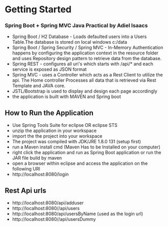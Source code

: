 # Getting Started

### Spring Boot + Spring MVC Java Practical by Adiel Isaacs 

* Spring Boot / H2 Database - Loads defaulted users into a Users Table.The database is stored on local windows c:/data
* Spring Boot / Spring Security / Spring MVC - In-Memory Authentication happens by configuring the application context in the resource folder and uses Repository design pattern to retrieve data from the database. 
* Spring REST - configures all uri's which starts with /api/* and each service is exposed as JSON format   
* Spring MVC - uses a Controller which acts as a Rest Client to utilize the api. The Home controller Processes all data that is retrieved via Rest Template and JAVA core. 
* JSTL/Bootstrap is used to display and design each page accordingly 
* the application is built with MAVEN and Spring boot

## How to Run the Application

* Use Spring Tools Suite for eclipse OR eclipse STS  
* unzip the application in your workspace 
* import the the project into your workspace 
* The project was compiled with JDK/JRE 1.8.0 131 (setup first)
* run a Maven install cmd (Maven Has to be Installed on your computer)
* right click the application and run as Spring Boot application or run the JAR file build by maven 
* open a browser within eclipse and access the application on the following URl
* http://localhost:8080/login    

## Rest Api urls

* http://localhost:8080/api/adduser
* http://localhost:8080//api/users
* http://localhost:8080/api/usersByName (used as the login url)
* http://localhost:8080//api/usersDummy
